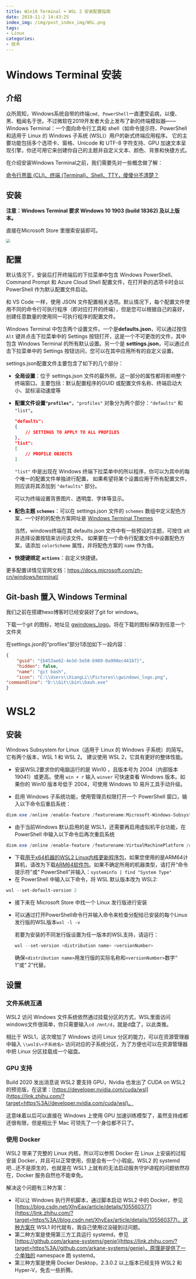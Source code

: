 ```yaml
---
title: Win10 Terminal + WSL 2 安装配置指南
date: 2019-11-2 14:43:25
index_img: /img/post_index_img/WSL.png
tags:
- Linux
categories:
- 技术
---
```


# Windows Terminal 安装

## 介绍

众所周知，Windows系统自带的终端`cmd, PowerShell`一直遭受诟病，以傻、黑、粗闻名于世。不过微软在2019开发者大会上发布了新的终端模拟器——Windows Terminal：一个面向命令行工具和 shell（如命令提示符、PowerShell 和适用于 Linux 的 Windows 子系统 (WSL)）用户的新式终端应用程序。 它的主要功能包括多个选项卡、窗格、Unicode 和 UTF-8 字符支持、GPU 加速文本呈现引擎，你还可用它来创建你自己的主题并自定义文本、颜色、背景和快捷方式。

在介绍安装Windows Terminal之前，我们需要先对一些概念做了解：

[命令行界面 (CLI)、终端 (Terminal)、Shell、TTY，傻傻分不清楚？](https://printempw.github.io/the-difference-between-cli-terminal-shell-tty/)

## 安装

**注意：Windows Terminal 要求 Windows 10 1903 (build 18362) 及以上版本。**

直接在Microsoft Store 里搜索安装即可。

<img src="https://raw.githubusercontent.com/xiangli-bjtu/Blog-images-hosting/main/img/windows-terminal-microsoft-store.png" style="zoom:67%;" />

## 配置

默认情况下，安装后打开终端后的下拉菜单中包含 Windows PowerShell、Command Prompt 和 Azure Cloud Shell 配置文件，在打开新的选项卡时会以 PowerShell 作为默认配置文件启动。

 和 VS Code 一样，使用 JSON 文件配置相关选项。默认情况下，每个配置文件使用不同的命令行可执行程序（即对应打开的终端），但是您可以根据自己的喜好，创建任意数量的使用同一可执行程序的配置文件。

Windows Terminal 中包含两个设置文件。一个是**defaults.json**，可以通过按住 `Alt` 键并点击下拉菜单中的 Settings 按钮打开，这是一个不可更改的文件，其中包含 Windows Terminal 的所有默认设置。另一个是 **settings.json**，可以通过点击下拉菜单中的 Settings 按钮访问，您可以在其中应用所有的自定义设置。

settings.json配置文件主要包含了如下的几个部分：

- **全局设置**：位于 settings.json 文件的最外侧，这一部分的属性都将影响整个终端窗口。主要包括：默认配置程序的GUID 或配置文件名称、终端启动大小、鼠标滚动速度等

- **配置文件设置`"profiles"`**，`"profiles"` 对象分为两个部分：`"defaults"` 和 `"list"`。

  ```json
  "defaults":
  {
      // SETTINGS TO APPLY TO ALL PROFILES
  },
  "list":
  [
      // PROFILE OBJECTS
  ]
  ```

   `"list"` 中是出现在 Windows 终端下拉菜单中的所以程序，你可以为其中的每个唯一的配置文件单独进行配置， 如果希望将某个设置应用于所有配置文件，则应该将其添加到 `"defaults"` 部分。

  可以为终端设置背景图片、透明度、字体等显示。

- **配色主题 `schemes`**：可以在 settings.json 文件的 `schemes` 数组中定义配色方案，一个好的的配色方案网址是 [Windows Terminal Themes](https://windowsterminalthemes.dev/)

  当然，windows终端在其 defaults.json 文件中有一些预设的主题，可按住 alt 并选择设置按钮来访问该文件。 如果要在一个命令行配置文件中设置配色方案，请添加 `colorScheme` 属性，并将配色方案的 `name` 作为值。

- **快捷键绑定 `actions`**：自定义快捷键。

更多配置详情见官网文档：https://docs.microsoft.com/zh-cn/windows/terminal/



## Git-bash 置入 Windows Terminal

我们之前在搭建hexo博客时已经安装好了git for windows。

下载一个git 的图标，地址见 [gwindows_logo](https://gitforwindows.org/img/gwindows_logo.png)。将在下载的图标保存到任意一个文件夹

在settings.json的“profiles”部分1添加如下一段内容：

```json
{
	"guid": "{b453ae62-4e3d-5e58-b989-0a998ec441b7}",
	"hidden": false,
    "name": "git bash",
	"icon": "C:\\Users\\XiangLi\\Pictures\\gwindows_logo.png",
"commandline": "D:\\Git\\bin\\bash.exe" 
}
```



# WSL2

## 安装

Windows Subsystem for Linux（适用于 Linux 的 Windows 子系统）的简写。它有两个版本，WSL 1 和 WSL 2。 建议使用 WSL 2，它具有更好的整体性能。

* 安装WSL2要求你的电脑运行的是 Win10 ，且版本号为 2004（内部版本19041）或更高。使用 `win + r` 输入 `winver` 可快速查看 Windows 版本。如果你的 Win10 版本号低于 2004，可使用 Windows 10 易升工具手动升级。

* 启用 Windows 子系统功能，使用管理员权限打开一个 PowerShell 窗口，输入以下命令后重启系统：

```powershell
dism.exe /online /enable-feature /featurename:Microsoft-Windows-Subsystem-Linux /all /norestart
```

* 由于当前Windows 默认启用的是 WSL1，还需要再启用虚拟机平台功能，在 PowerShell 中输入以下命令后再次重启系统

```powershell
dism.exe /online /enable-feature /featurename:VirtualMachinePlatform /all /norestart
```

* 下载[用于x64机器的WSL2 Linux内核更新程序包](https://wslstorestorage.blob.core.windows.net/wslblob/wsl_update_x64.msi)，如果您使用的是ARM64计算机，请改为下载[ARM64软件包](https://wslstorestorage.blob.core.windows.net/wslblob/wsl_update_arm64.msi)。如果不确定所用的机器类型，请打开“命令提示符”或“ PowerShell”并输入：`systeminfo | find "System Type"`
* 在 PowerShell 中输入以下命令，将 WSL 默认版本改为 WSL2:

```powershell
wsl --set-default-version 2
```

* 接下来在 Microsoft Store 中找一个 Linux 发行版进行安装

* 可以通过打开PowerShell命令行并输入命令来检查分配给已安装的每个Linux发行版的WSL版本`wsl -l -v`

  若要为安装的不同发行版设置为任一版本的WSL支持，请运行：

  ```powershell
  wsl --set-version <distribution name> <versionNumber>
  ```

  确保`<distribution name>`用发行版的实际名称和`<versionNumber>`数字“ 1”或“ 2”代替。

  

## 设置

### 文件系统互通

WSL2 访问 Windows 文件系统依然通过挂载分区的方式，WSL里面访问windows文件很简单，你只需要输入`cd /mnt/d`，就是d盘了，以此类推。

相比于 WSL1，这次增加了 Windows 访问 Linux 分区的能力，可以在资源管理器中输入 `\\wsl$\<子系统名>` 访问对应的子系统分区，为了方便也可以在资源管理器中把 Linux 分区挂载成一个磁盘。

### GPU 支持

Build 2020 发出消息说 WSL2 要支持 GPU，Nvidia 也发出了 CUDA on WSL2 的预览版，在这里：[https://developer.nvidia.com/cuda/wsl](https://link.zhihu.com/?target=https%3A//developer.nvidia.com/cuda/wsl)。

这意味着以后可以直接在 Windows 上使用 GPU 加速训练模型了，虽然支持成都还很有限，但是相比于 Mac 可领先了一个身位都不只了。

### 使用 Docker

WSL2 带来了完整的 Linux 内核，所以可以参照 Docker 在 Linux 上安装的过程安装 Docker，并且可以正常使用，但是会有一个小瑕疵。WSL2 的 systemd 吧...还不是原生的，也就是在 WSL1 上就有的无法启动服务守护进程的问题依然存在，Docker 服务自然也不能幸免。

解决这个问题有三种方案：

- 可以让 Windows 执行开机脚本，通过脚本启动 WSL2 中的 Docker，参见[https://blog.csdn.net/XhyEax/article/details/105560377](https://link.zhihu.com/?target=https%3A//blog.csdn.net/XhyEax/article/details/105560377)，这种方案在 WSL1 时代就有，我自己使用过没碰到过问题。
- 第二种方案是使用第三方工具运行 systemd，参见 [https://github.com/arkane-systems/genie](https://link.zhihu.com/?target=https%3A//github.com/arkane-systems/genie)，原理是提供了一个单独的 namespace 跑 systemd。
- 第三种方案是使用 Docker Desktop，2.3.0.2 以上版本已经支持 WSL2 和 Hyper-V，免去一些折腾。

